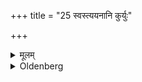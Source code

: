 +++
title = "25 स्वस्त्ययनानि कुर्युः"

+++

<details><summary>मूलम्</summary>

स्वस्त्ययनानि कुर्युः २५
</details>

<details><summary>Oldenberg</summary>

26. Let them repeat the auspicious hymns.
</details>
